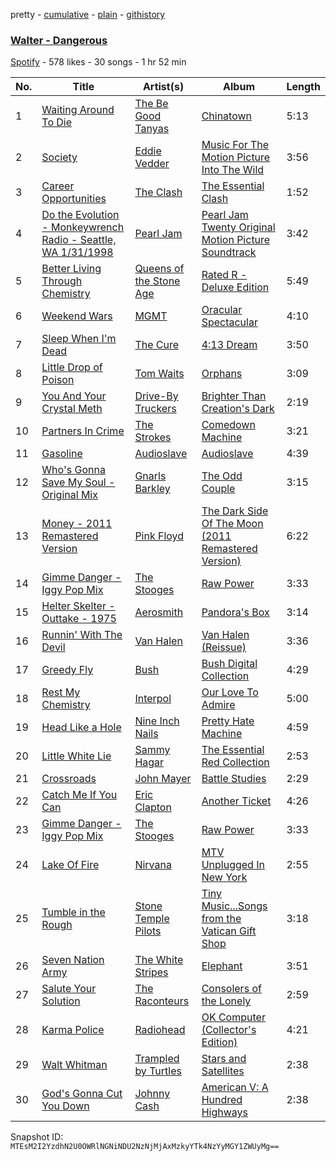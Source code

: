 pretty - [cumulative](/playlists/cumulative/53yqWl4VM0iD34tl27ABhY.md) - [plain](/playlists/plain/53yqWl4VM0iD34tl27ABhY) - [githistory](https://github.githistory.xyz/mackorone/spotify-playlist-archive/blob/main/playlists/plain/53yqWl4VM0iD34tl27ABhY)

### [Walter \- Dangerous](https://open.spotify.com/playlist/53yqWl4VM0iD34tl27ABhY)

> 

[Spotify](https://open.spotify.com/user/spotify) - 578 likes - 30 songs - 1 hr 52 min

| No. | Title | Artist(s) | Album | Length |
|---|---|---|---|---|
| 1 | [Waiting Around To Die](https://open.spotify.com/track/3ulipeC36lUvRzPETyFlm9) | [The Be Good Tanyas](https://open.spotify.com/artist/37PywjKNsxHji5F9eFODF2) | [Chinatown](https://open.spotify.com/album/4DmIMhr8OwJGrYr8Gs7RuV) | 5:13 |
| 2 | [Society](https://open.spotify.com/track/37KL1oRZD8yzcke0yYdkE0) | [Eddie Vedder](https://open.spotify.com/artist/0mXTJETA4XUa12MmmXxZJh) | [Music For The Motion Picture Into The Wild](https://open.spotify.com/album/3H2Mr0PkWDtgdgVKt6c8c6) | 3:56 |
| 3 | [Career Opportunities](https://open.spotify.com/track/0NisMp3Q1kespJAoosQSPb) | [The Clash](https://open.spotify.com/artist/3RGLhK1IP9jnYFH4BRFJBS) | [The Essential Clash](https://open.spotify.com/album/1L1154DrG8gnmYwQAcuUns) | 1:52 |
| 4 | [Do the Evolution \- Monkeywrench Radio \- Seattle, WA 1/31/1998](https://open.spotify.com/track/02jxYhiWWwoKX4noECbILy) | [Pearl Jam](https://open.spotify.com/artist/1w5Kfo2jwwIPruYS2UWh56) | [Pearl Jam Twenty Original Motion Picture Soundtrack](https://open.spotify.com/album/1z6iuIsvWR3AjWhMY2xFOk) | 3:42 |
| 5 | [Better Living Through Chemistry](https://open.spotify.com/track/7GYqzwtxd7gqggYgEOpnAu) | [Queens of the Stone Age](https://open.spotify.com/artist/4pejUc4iciQfgdX6OKulQn) | [Rated R \- Deluxe Edition](https://open.spotify.com/album/10UBEkRjqtl0iT2BRAwcto) | 5:49 |
| 6 | [Weekend Wars](https://open.spotify.com/track/19K3lUMJmOdeuOBTrbLm19) | [MGMT](https://open.spotify.com/artist/0SwO7SWeDHJijQ3XNS7xEE) | [Oracular Spectacular](https://open.spotify.com/album/6mm1Skz3JE6AXneya9Nyiv) | 4:10 |
| 7 | [Sleep When I'm Dead](https://open.spotify.com/track/0UZCGE8Uk1rmDRHqrGIVa9) | [The Cure](https://open.spotify.com/artist/7bu3H8JO7d0UbMoVzbo70s) | [4:13 Dream](https://open.spotify.com/album/0gd0t1iQ3WReB8TNQvALTV) | 3:50 |
| 8 | [Little Drop of Poison](https://open.spotify.com/track/1jbjqnT7KfQZkqmkZaw3CQ) | [Tom Waits](https://open.spotify.com/artist/7x83XhcMbOTl1UdYsPTuZM) | [Orphans](https://open.spotify.com/album/0eJrLBHOQdQ6zDHCsDLOwm) | 3:09 |
| 9 | [You And Your Crystal Meth](https://open.spotify.com/track/2RoaUDDBWn4fctZnW1qP2l) | [Drive\-By Truckers](https://open.spotify.com/artist/1rXr1ZnvbRoYBaedIl9v4v) | [Brighter Than Creation's Dark](https://open.spotify.com/album/1Y6Nb8cmlklQskAsOU3J8W) | 2:19 |
| 10 | [Partners In Crime](https://open.spotify.com/track/2ncRH1zCER8iHXYhlHXyam) | [The Strokes](https://open.spotify.com/artist/0epOFNiUfyON9EYx7Tpr6V) | [Comedown Machine](https://open.spotify.com/album/4WnkQO4xD9ljQooB3VIxCV) | 3:21 |
| 11 | [Gasoline](https://open.spotify.com/track/33AxY0QUitvte6JV6B6uLE) | [Audioslave](https://open.spotify.com/artist/2ziB7fzrXBoh1HUPS6sVFn) | [Audioslave](https://open.spotify.com/album/78guAsers0klWl6RwzgDLd) | 4:39 |
| 12 | [Who's Gonna Save My Soul \- Original Mix](https://open.spotify.com/track/4qiBDlMzW2vTK8dJKw7xD3) | [Gnarls Barkley](https://open.spotify.com/artist/5SbkVQYYzlw1kte75QIabH) | [The Odd Couple](https://open.spotify.com/album/3R2TOuSPrGi3jNafJNFixD) | 3:15 |
| 13 | [Money \- 2011 Remastered Version](https://open.spotify.com/track/3aoDEt6zSuYQ47gzarlaVo) | [Pink Floyd](https://open.spotify.com/artist/0k17h0D3J5VfsdmQ1iZtE9) | [The Dark Side Of The Moon \(2011 Remastered Version\)](https://open.spotify.com/album/3a0UOgDWw2pTajw85QPMiz) | 6:22 |
| 14 | [Gimme Danger \- Iggy Pop Mix](https://open.spotify.com/track/77bHrxVX3E2SWopfaoWrTw) | [The Stooges](https://open.spotify.com/artist/4BFMTELQyWJU1SwqcXMBm3) | [Raw Power](https://open.spotify.com/album/6mxbG8KrOTZIxlP4gzaliM) | 3:33 |
| 15 | [Helter Skelter \- Outtake \- 1975](https://open.spotify.com/track/5svBTKTKa8S8jaZqV3XZgv) | [Aerosmith](https://open.spotify.com/artist/7Ey4PD4MYsKc5I2dolUwbH) | [Pandora's Box](https://open.spotify.com/album/4HxV2LEGimmJoD65yllfSL) | 3:14 |
| 16 | [Runnin' With The Devil](https://open.spotify.com/track/3gLlcZQMvpwgtV9THHXrGp) | [Van Halen](https://open.spotify.com/artist/2cnMpRsOVqtPMfq7YiFE6K) | [Van Halen \(Reissue\)](https://open.spotify.com/album/7G2PY8yve3Db0PeGsosb4x) | 3:36 |
| 17 | [Greedy Fly](https://open.spotify.com/track/4L3rX2zbxlB2h0h2k47pqE) | [Bush](https://open.spotify.com/artist/78SHxLdtysAXgywQ4vE0Oa) | [Bush Digital Collection](https://open.spotify.com/album/6qxLUeyoz4DpQL4cXbUK0v) | 4:29 |
| 18 | [Rest My Chemistry](https://open.spotify.com/track/4iLG33TT4HaVILLC0q4rEn) | [Interpol](https://open.spotify.com/artist/3WaJSfKnzc65VDgmj2zU8B) | [Our Love To Admire](https://open.spotify.com/album/49agqemJmnDfTA8nqod1qy) | 5:00 |
| 19 | [Head Like a Hole](https://open.spotify.com/track/60ig0jG8TkhAwfDRUbP6Eo) | [Nine Inch Nails](https://open.spotify.com/artist/0X380XXQSNBYuleKzav5UO) | [Pretty Hate Machine](https://open.spotify.com/album/1EeKyBSqTljR1a0OOmL033) | 4:59 |
| 20 | [Little White Lie](https://open.spotify.com/track/1YQ5dX31nGu1XbSzs6iXyp) | [Sammy Hagar](https://open.spotify.com/artist/1hXjTjJzZTXDZ75AclOo6N) | [The Essential Red Collection](https://open.spotify.com/album/6SUJunxhvTnNtwilWtL8d1) | 2:53 |
| 21 | [Crossroads](https://open.spotify.com/track/4WBmkMJyWubRXRLYk8t9SI) | [John Mayer](https://open.spotify.com/artist/0hEurMDQu99nJRq8pTxO14) | [Battle Studies](https://open.spotify.com/album/1V5vQRMWTNGmqwxY8jMVou) | 2:29 |
| 22 | [Catch Me If You Can](https://open.spotify.com/track/7gP7uRggAiXHrC0DhNpRyE) | [Eric Clapton](https://open.spotify.com/artist/6PAt558ZEZl0DmdXlnjMgD) | [Another Ticket](https://open.spotify.com/album/0RnwxYxvxulUrMDyszaTlt) | 4:26 |
| 23 | [Gimme Danger \- Iggy Pop Mix](https://open.spotify.com/track/77bHrxVX3E2SWopfaoWrTw) | [The Stooges](https://open.spotify.com/artist/4BFMTELQyWJU1SwqcXMBm3) | [Raw Power](https://open.spotify.com/album/6mxbG8KrOTZIxlP4gzaliM) | 3:33 |
| 24 | [Lake Of Fire](https://open.spotify.com/track/4UJmPSJsBsIR1U0N79BU1g) | [Nirvana](https://open.spotify.com/artist/6olE6TJLqED3rqDCT0FyPh) | [MTV Unplugged In New York](https://open.spotify.com/album/1To7kv722A8SpZF789MZy7) | 2:55 |
| 25 | [Tumble in the Rough](https://open.spotify.com/track/5tuSu554gnalzbg4t2jKfc) | [Stone Temple Pilots](https://open.spotify.com/artist/2UazAtjfzqBF0Nho2awK4z) | [Tiny Music...Songs from the Vatican Gift Shop](https://open.spotify.com/album/2JJEIN6LvQJQTJDfnYdDAe) | 3:18 |
| 26 | [Seven Nation Army](https://open.spotify.com/track/3ctoHckjyd13eBi2IDw2Ip) | [The White Stripes](https://open.spotify.com/artist/4F84IBURUo98rz4r61KF70) | [Elephant](https://open.spotify.com/album/0VXcqDD3sHdOIGtO6oYv3d) | 3:51 |
| 27 | [Salute Your Solution](https://open.spotify.com/track/0ydgFPcYrxaHgVuLd17mjh) | [The Raconteurs](https://open.spotify.com/artist/4wo1267SJuUfHgasdlfNfc) | [Consolers of the Lonely](https://open.spotify.com/album/0OBNtBshpjFPStZGJTGNJr) | 2:59 |
| 28 | [Karma Police](https://open.spotify.com/track/4BFAWLRycYNSbhUgZFijc9) | [Radiohead](https://open.spotify.com/artist/4Z8W4fKeB5YxbusRsdQVPb) | [OK Computer \(Collector's Edition\)](https://open.spotify.com/album/5bNn3KPcrlgLmhRXj4d2EX) | 4:21 |
| 29 | [Walt Whitman](https://open.spotify.com/track/6nQ5z2EDrltb8MZs3HhfgL) | [Trampled by Turtles](https://open.spotify.com/artist/3GjVVVcFmUgEJEAAsbGkf4) | [Stars and Satellites](https://open.spotify.com/album/3otETa3Pe9HZon4cP9xZnB) | 2:38 |
| 30 | [God's Gonna Cut You Down](https://open.spotify.com/track/6RFkVsPmrM4pzlDkFswwJl) | [Johnny Cash](https://open.spotify.com/artist/6kACVPfCOnqzgfEF5ryl0x) | [American V: A Hundred Highways](https://open.spotify.com/album/40ObOkEaQKVmcJ6k1W2xMg) | 2:38 |

Snapshot ID: `MTEsM2I2YzdhN2U0OWRlNGNiNDU2NzNjMjAxMzkyYTk4NzYyMGY1ZWUyMg==`
